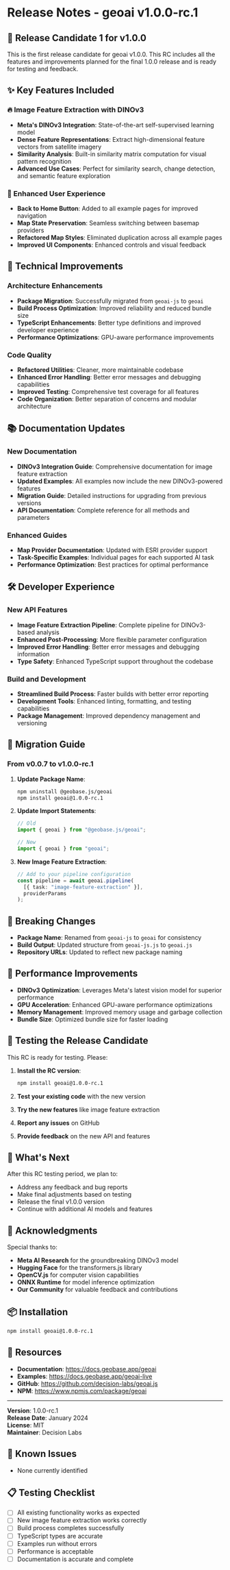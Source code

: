 # Release Notes - geoai v1.0.0-rc.1

## 🚀 Release Candidate 1 for v1.0.0

This is the first release candidate for geoai v1.0.0. This RC includes all the features and improvements planned for the final 1.0.0 release and is ready for testing and feedback.

## ✨ Key Features Included

### 🔥 Image Feature Extraction with DINOv3

- **Meta's DINOv3 Integration**: State-of-the-art self-supervised learning model
- **Dense Feature Representations**: Extract high-dimensional feature vectors from satellite imagery
- **Similarity Analysis**: Built-in similarity matrix computation for visual pattern recognition
- **Advanced Use Cases**: Perfect for similarity search, change detection, and semantic feature exploration

### 🎯 Enhanced User Experience

- **Back to Home Button**: Added to all example pages for improved navigation
- **Map State Preservation**: Seamless switching between basemap providers
- **Refactored Map Styles**: Eliminated duplication across all example pages
- **Improved UI Components**: Enhanced controls and visual feedback

## 🔧 Technical Improvements

### Architecture Enhancements

- **Package Migration**: Successfully migrated from `geoai-js` to `geoai`
- **Build Process Optimization**: Improved reliability and reduced bundle size
- **TypeScript Enhancements**: Better type definitions and improved developer experience
- **Performance Optimizations**: GPU-aware performance improvements

### Code Quality

- **Refactored Utilities**: Cleaner, more maintainable codebase
- **Enhanced Error Handling**: Better error messages and debugging capabilities
- **Improved Testing**: Comprehensive test coverage for all features
- **Code Organization**: Better separation of concerns and modular architecture

## 📚 Documentation Updates

### New Documentation

- **DINOv3 Integration Guide**: Comprehensive documentation for image feature extraction
- **Updated Examples**: All examples now include the new DINOv3-powered features
- **Migration Guide**: Detailed instructions for upgrading from previous versions
- **API Documentation**: Complete reference for all methods and parameters

### Enhanced Guides

- **Map Provider Documentation**: Updated with ESRI provider support
- **Task-Specific Examples**: Individual pages for each supported AI task
- **Performance Optimization**: Best practices for optimal performance

## 🛠️ Developer Experience

### New API Features

- **Image Feature Extraction Pipeline**: Complete pipeline for DINOv3-based analysis
- **Enhanced Post-Processing**: More flexible parameter configuration
- **Improved Error Handling**: Better error messages and debugging information
- **Type Safety**: Enhanced TypeScript support throughout the codebase

### Build and Development

- **Streamlined Build Process**: Faster builds with better error reporting
- **Development Tools**: Enhanced linting, formatting, and testing capabilities
- **Package Management**: Improved dependency management and versioning

## 🔄 Migration Guide

### From v0.0.7 to v1.0.0-rc.1

1. **Update Package Name**:

   ```bash
   npm uninstall @geobase.js/geoai
   npm install geoai@1.0.0-rc.1
   ```

2. **Update Import Statements**:

   ```typescript
   // Old
   import { geoai } from "@geobase.js/geoai";

   // New
   import { geoai } from "geoai";
   ```

3. **New Image Feature Extraction**:
   ```typescript
   // Add to your pipeline configuration
   const pipeline = await geoai.pipeline(
     [{ task: "image-feature-extraction" }],
     providerParams
   );
   ```

## 🎉 Breaking Changes

- **Package Name**: Renamed from `geoai-js` to `geoai` for consistency
- **Build Output**: Updated structure from `geoai-js.js` to `geoai.js`
- **Repository URLs**: Updated to reflect new package naming

## 🚀 Performance Improvements

- **DINOv3 Optimization**: Leverages Meta's latest vision model for superior performance
- **GPU Acceleration**: Enhanced GPU-aware performance optimizations
- **Memory Management**: Improved memory usage and garbage collection
- **Bundle Size**: Optimized bundle size for faster loading

## 🧪 Testing the Release Candidate

This RC is ready for testing. Please:

1. **Install the RC version**:

   ```bash
   npm install geoai@1.0.0-rc.1
   ```

2. **Test your existing code** with the new version
3. **Try the new features** like image feature extraction
4. **Report any issues** on GitHub
5. **Provide feedback** on the new API and features

## 🔮 What's Next

After this RC testing period, we plan to:

- Address any feedback and bug reports
- Make final adjustments based on testing
- Release the final v1.0.0 version
- Continue with additional AI models and features

## 🙏 Acknowledgments

Special thanks to:

- **Meta AI Research** for the groundbreaking DINOv3 model
- **Hugging Face** for the transformers.js library
- **OpenCV.js** for computer vision capabilities
- **ONNX Runtime** for model inference optimization
- **Our Community** for valuable feedback and contributions

## 📦 Installation

```bash
npm install geoai@1.0.0-rc.1
```

## 🔗 Resources

- **Documentation**: https://docs.geobase.app/geoai
- **Examples**: https://docs.geobase.app/geoai-live
- **GitHub**: https://github.com/decision-labs/geoai.js
- **NPM**: https://www.npmjs.com/package/geoai

---

**Version**: 1.0.0-rc.1  
**Release Date**: January 2024  
**License**: MIT  
**Maintainer**: Decision Labs

## 🐛 Known Issues

- None currently identified

## 📋 Testing Checklist

- [ ] All existing functionality works as expected
- [ ] New image feature extraction works correctly
- [ ] Build process completes successfully
- [ ] TypeScript types are accurate
- [ ] Examples run without errors
- [ ] Performance is acceptable
- [ ] Documentation is accurate and complete
